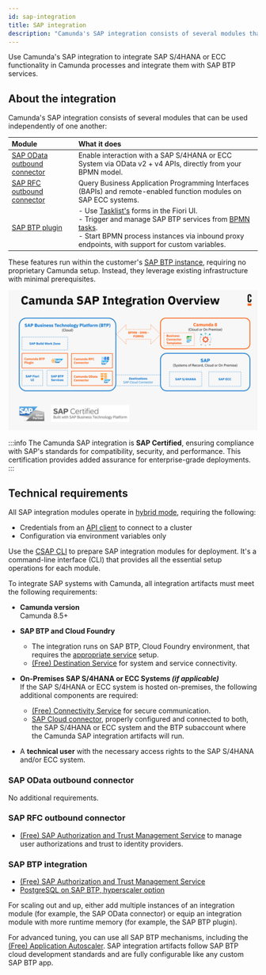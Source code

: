 ```yaml
---
id: sap-integration
title: SAP integration
description: "Camunda's SAP integration consists of several modules that can be used independently of one another: SAP OData connector, RFC outbound connector, and BTP plugin."
---
```


Use Camunda's SAP integration to integrate SAP S/4HANA or ECC functionality in Camunda processes and integrate them with SAP BTP services.

## About the integration

Camunda's SAP integration consists of several modules that can be used independently of one another:

| Module                                               | What it does                                                                                                                                                                                                                                                                                      |
| :--------------------------------------------------- | :------------------------------------------------------------------------------------------------------------------------------------------------------------------------------------------------------------------------------------------------------------------------------------------------ |
| [SAP OData outbound connector](./odata-connector.md) | Enable interaction with a SAP S/4HANA or ECC System via OData v2 + v4 APIs, directly from your BPMN model.                                                                                                                                                                                        |
| [SAP RFC outbound connector](./rfc-connector.md)     | Query Business Application Programming Interfaces (BAPIs) and remote-enabled function modules on SAP ECC systems.                                                                                                                                                                                 |
| [SAP BTP plugin](./btp-plugin.md)                    | - Use [Tasklist's](/components/tasklist/introduction-to-tasklist.md) forms in the Fiori UI. <br/> - Trigger and manage SAP BTP services from [BPMN tasks](/components/modeler/bpmn/bpmn.md). <br/> - Start BPMN process instances via inbound proxy endpoints, with support for custom variables. |

These features run within the customer's [SAP BTP instance](https://www.sap.com/products/technology-platform.html), requiring no proprietary Camunda setup. Instead, they leverage existing infrastructure with minimal prerequisites.

![SAP integration overview](./img/sap-integration-overview.svg)

:::info
The Camunda SAP integration is **SAP Certified**, ensuring compliance with SAP's standards for compatibility, security, and performance. This certification provides added assurance for enterprise-grade deployments.
:::

## Technical requirements

All SAP integration modules operate in [hybrid mode](/guides/use-connectors-in-hybrid-mode.md), requiring the following:

- Credentials from an [API client](/components/console/manage-clusters/manage-api-clients.md) to connect to a cluster
- Configuration via environment variables only

Use the [CSAP CLI](./csap-cli.md) to prepare SAP integration modules for deployment. It's a command-line interface (CLI) that provides all the essential setup operations for each module.

To integrate SAP systems with Camunda, all integration artifacts must meet the following requirements:

- **Camunda version** <br/>
  Camunda 8.5+

- **SAP BTP and Cloud Foundry**

  - The integration runs on SAP BTP, Cloud Foundry environment, that requires the [appropriate service](https://discovery-center.cloud.sap/serviceCatalog/cloud-foundry-runtime?region=all) setup.
  - [(Free) Destination Service](https://discovery-center.cloud.sap/serviceCatalog/destination?region=all&service_plan=lite&commercialModel=btpea) for system and service connectivity.

- **On-Premises SAP S/4HANA or ECC Systems _(if applicable)_**<br/>
  If the SAP S/4HANA or ECC system is hosted on-premises, the following additional components are required:

  - [(Free) Connectivity Service](https://discovery-center.cloud.sap/serviceCatalog/connectivity-service?region=all) for secure communication.
  - [SAP Cloud connector](https://help.sap.com/docs/connectivity/sap-btp-connectivity-cf/cloud-connector), properly configured and connected to both, the SAP S/4HANA or ECC system and the BTP subaccount where the Camunda SAP integration artifacts will run.

- A **technical user** with the necessary access rights to the SAP S/4HANA and/or ECC system.

### SAP OData outbound connector

No additional requirements.

### SAP RFC outbound connector

- [(Free) SAP Authorization and Trust Management Service](https://discovery-center.cloud.sap/serviceCatalog/authorization-and-trust-management-service?region=all) to manage user authorizations and trust to identity providers.

### SAP BTP integration

- [(Free) SAP Authorization and Trust Management Service](https://discovery-center.cloud.sap/serviceCatalog/authorization-and-trust-management-service?region=all)
- [PostgreSQL on SAP BTP, hyperscaler option](https://discovery-center.cloud.sap/serviceCatalog/postgresql-hyperscaler-option?region=all)

For scaling out and up, either add multiple instances of an integration module (for example, the SAP OData connector) or equip an integration module with more runtime memory (for example, the SAP BTP plugin).

For advanced tuning, you can use all SAP BTP mechanisms, including the [(Free) Application Autoscaler](https://discovery-center.cloud.sap/serviceCatalog/application-autoscaler?service_plan=standard&region=all&commercialModel=btpea). SAP integration artifacts follow SAP BTP cloud development standards and are fully configurable like any custom SAP BTP app.

